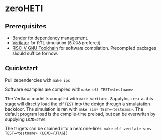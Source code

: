 # zeroHETI

## Prerequisites
- [Bender](https://github.com/pulp-platform/bender) for dependency management.
- [Verilator](https://github.com/verilator/verilator) for RTL simulation (5.008 prefered).
- [RISC-V GNU Toolchain](https://github.com/riscv-collab/riscv-gnu-toolchain) for software compilation. Precompiled packages should suffice for now.

## Quickstart
Pull dependencies with `make ips`

Software examples are compiled with `make elf TEST=<testname>`

The Verilator model is compiled with `make verilate`. Supplying `TEST` at this stage will directly load the elf `TEST` into the design through a simulatation backdoor. The simulation is run with `make simv TEST=<testname>`. The default program load is the compile-time preload, but can be overwriten by supplying `LOAD=JTAG`

The targets can be chained into a neat one-liner: `make elf verilate simv TEST=<testname> (LOAD={JTAG})`

